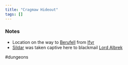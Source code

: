 ```yaml
---
title: "Cragmaw Hideout"
tags: []
---
```


### Notes

- Location on the way to [Berufell](posts/Places/Berufell.md) from [Ifyr](posts/Places/Ifyr.md)
- [Sildar](posts/NPCs/Sildar.md) was taken captive here to blackmail [Lord Albrek](posts/NPCs/Lord%20Albrek.md)

#dungeons